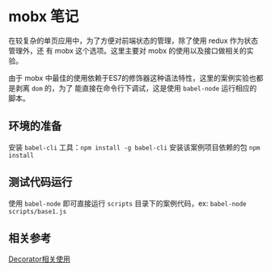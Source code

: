# mobx 笔记  

在较复杂的单页应用中，为了方便对前端状态的管理，除了使用 redux 作为状态管理外，还
有 mobx 这个选项。这里主要对 mobx 的使用以及接口做相关的实验。

由于 mobx 中最佳的使用依赖于ES7的修饰器这种语法特性，这里的案例实验也都是剥离 `dom` 的，为了
能直接在命令行下调试，这是使用 `babel-node` 运行相应的脚本。

## 环境的准备
安装 `babel-cli` 工具：`npm install -g babel-cli`
安装该案例项目依赖的包 `npm install`

## 测试代码运行
使用 `babel-node` 即可直接运行 `scripts` 目录下的案例代码，ex: `babel-node scripts/base1.js`

## 相关参考
[Decorator相关使用](http://es6.ruanyifeng.com/#docs/decorator)
